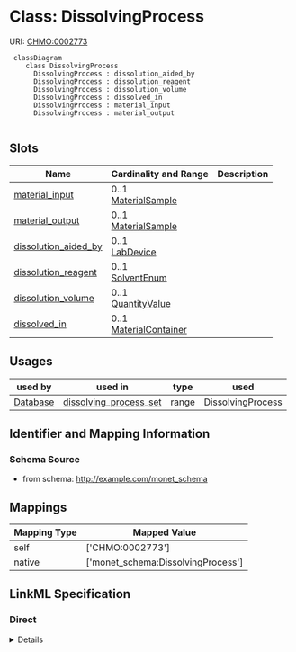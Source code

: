 # Class: DissolvingProcess




URI: [CHMO:0002773](http://purl.obolibrary.org/obo/CHMO_0002773)




```mermaid
 classDiagram
    class DissolvingProcess
      DissolvingProcess : dissolution_aided_by
      DissolvingProcess : dissolution_reagent
      DissolvingProcess : dissolution_volume
      DissolvingProcess : dissolved_in
      DissolvingProcess : material_input
      DissolvingProcess : material_output
      
```




<!-- no inheritance hierarchy -->


## Slots

| Name | Cardinality and Range  | Description  |
| ---  | ---  | --- |
| [material_input](material_input.md) | 0..1 <br/> [MaterialSample](MaterialSample.md)  |   |
| [material_output](material_output.md) | 0..1 <br/> [MaterialSample](MaterialSample.md)  |   |
| [dissolution_aided_by](dissolution_aided_by.md) | 0..1 <br/> [LabDevice](LabDevice.md)  |   |
| [dissolution_reagent](dissolution_reagent.md) | 0..1 <br/> [SolventEnum](SolventEnum.md)  |   |
| [dissolution_volume](dissolution_volume.md) | 0..1 <br/> [QuantityValue](QuantityValue.md)  |   |
| [dissolved_in](dissolved_in.md) | 0..1 <br/> [MaterialContainer](MaterialContainer.md)  |   |


## Usages


| used by | used in | type | used |
| ---  | --- | --- | --- |
| [Database](Database.md) | [dissolving_process_set](dissolving_process_set.md) | range | DissolvingProcess |



## Identifier and Mapping Information







### Schema Source


* from schema: http://example.com/monet_schema







## Mappings

| Mapping Type | Mapped Value |
| ---  | ---  |
| self | ['CHMO:0002773'] |
| native | ['monet_schema:DissolvingProcess'] |


## LinkML Specification

<!-- TODO: investigate https://stackoverflow.com/questions/37606292/how-to-create-tabbed-code-blocks-in-mkdocs-or-sphinx -->

### Direct

<details>
```yaml
name: DissolvingProcess
title: Dissolving process
from_schema: http://example.com/monet_schema
aliases:
- dissolution-activity
rank: 1000
slots:
- material_input
- material_output
- dissolution_aided_by
- dissolution_reagent
- dissolution_volume
- dissolved_in
class_uri: CHMO:0002773

```
</details>

### Induced

<details>
```yaml
name: DissolvingProcess
title: Dissolving process
from_schema: http://example.com/monet_schema
aliases:
- dissolution-activity
rank: 1000
attributes:
  material_input:
    name: material_input
    title: material input
    examples:
    - value: somextract:6
    - value: soil:1
    from_schema: http://example.com/monet_schema
    aliases:
    - weighing-activity.source_material
    rank: 1000
    alias: material_input
    owner: DissolvingProcess
    domain_of:
    - DissolvingProcess
    - MaterialSamplingProcess
    - ReactionActivity
    range: MaterialSample
  material_output:
    name: material_output
    title: material output
    examples:
    - value: somextract:7
    - value: somextract:6
    from_schema: http://example.com/monet_schema
    aliases:
    - weighing-activity.id
    rank: 1000
    alias: material_output
    owner: DissolvingProcess
    domain_of:
    - DissolvingProcess
    - MaterialSamplingProcess
    - ReactionActivity
    range: MaterialSample
  dissolution_aided_by:
    name: dissolution_aided_by
    title: dissolution aided by
    from_schema: http://example.com/monet_schema
    aliases:
    - shaker
    rank: 1000
    alias: dissolution_aided_by
    owner: DissolvingProcess
    domain_of:
    - DissolvingProcess
    range: LabDevice
    inlined: true
  dissolution_reagent:
    name: dissolution_reagent
    title: dissolution reagent
    from_schema: http://example.com/monet_schema
    aliases:
    - solvent
    rank: 1000
    alias: dissolution_reagent
    owner: DissolvingProcess
    domain_of:
    - DissolvingProcess
    range: SolventEnum
  dissolution_volume:
    name: dissolution_volume
    title: dissolution volume
    from_schema: http://example.com/monet_schema
    aliases:
    - volume
    rank: 1000
    alias: dissolution_volume
    owner: DissolvingProcess
    domain_of:
    - DissolvingProcess
    range: QuantityValue
    inlined: true
  dissolved_in:
    name: dissolved_in
    title: dissolved in
    from_schema: http://example.com/monet_schema
    aliases:
    - container
    rank: 1000
    alias: dissolved_in
    owner: DissolvingProcess
    domain_of:
    - DissolvingProcess
    range: MaterialContainer
    inlined: true
class_uri: CHMO:0002773

```
</details>